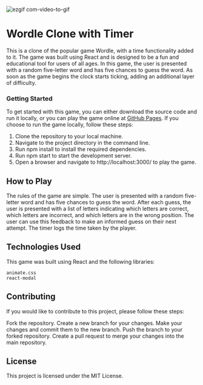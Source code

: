 ![ezgif com-video-to-gif](https://user-images.githubusercontent.com/28285868/219785552-1a25cfb2-6581-49e0-8063-ed8bd8d6871c.gif)
# Wordle Clone with Timer
This is a clone of the popular game Wordle, with a time functionality added to it. The game was built using React and is designed to be a fun and educational tool for users of all ages. In this game, the user is presented with a random five-letter word and has five chances to guess the word. As soon as the game begins the clock starts ticking, adding an additional layer of difficulty.

### Getting Started
To get started with this game, you can either download the source code and run it locally, or you can play the game online at [GitHub Pages](https://deborshi1998.github.io/wordle-clone/). If you choose to run the game locally, follow these steps:

1. Clone the repository to your local machine.
2. Navigate to the project directory in the command line.
3. Run npm install to install the required dependencies.
4. Run npm start to start the development server.
5. Open a browser and navigate to http://localhost:3000/ to play the game.
## How to Play
The rules of the game are simple. The user is presented with a random five-letter word and has five chances to guess the word. After each guess, the user is presented with a list of letters indicating which letters are correct, which letters are incorrect, and which letters are in the wrong position. The user can use this feedback to make an informed guess on their next attempt. The timer logs the time taken by the player.

## Technologies Used
This game was built using React and the following libraries:
```
animate.css
react-modal
```
## Contributing
If you would like to contribute to this project, please follow these steps:

Fork the repository.
Create a new branch for your changes.
Make your changes and commit them to the new branch.
Push the branch to your forked repository.
Create a pull request to merge your changes into the main repository.
## License
This project is licensed under the MIT License.
